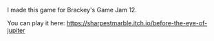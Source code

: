 I made this game for Brackey's Game Jam 12.

You can play it here:
https://sharpestmarble.itch.io/before-the-eye-of-jupiter
